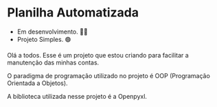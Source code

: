 # Planilha Automatizada
- Em desenvolvimento. 👨‍💻
- Projeto Simples. 🟢

<div>
  <p> Olá a todos. Esse é um projeto que estou criando para facilitar a manutenção das minhas contas.</p>
  <p> O paradigma de programação utilizado no projeto é OOP (Programação Orientada a Objetos).</p>
  <p> A biblioteca utilizada nesse projeto é a Openpyxl. </p> 
</div>
